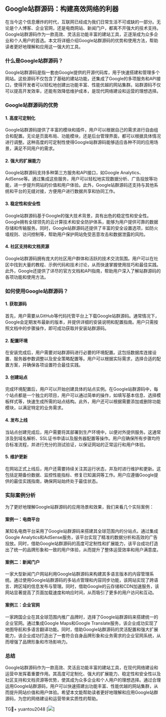 ## Google站群源码：构建高效网络的利器

在当今这个信息爆炸的时代，互联网已经成为我们日常生活不可或缺的一部分。无论是个人博客、企业官网，还是电商网站、新闻门户，都离不开强大的技术支持。Google站群源码作为一款高效、灵活且功能丰富的建站工具，正逐渐成为众多企业和个人用户的首选。本文将详细介绍Google站群源码的优势和使用方法，帮助读者更好地理解和应用这一强大的工具。

### 什么是Google站群源码？

Google站群源码是指一套由Google提供的开源代码库，用于快速搭建和管理多个网站。这些源码不仅包含了基础的建站功能，还集成了Google的多项服务和API接口，使得开发者可以轻松地创建出功能丰富、性能优越的网站集群。站群源码不仅可以提高开发效率，还能有效降低维护成本，是现代网络建设和运营的理想选择。

### Google站群源码的优势

#### 1. 高度可定制化

Google站群源码提供了丰富的模块和插件，用户可以根据自己的需求进行自由组合和配置。无论是页面布局、功能模块，还是后台管理界面，都可以根据具体情况进行调整。这种高度的可定制性使得Google站群源码能够适应各种不同的应用场景，满足不同用户的需求。

#### 2. 强大的扩展能力

Google站群源码支持多种第三方服务和API接口，如Google Analytics、AdSense等。通过集成这些服务，用户可以轻松地实现数据分析、广告投放等功能，进一步提升网站的价值和用户体验。此外，Google站群源码还支持与其他系统和平台的无缝对接，方便用户进行数据共享和协同工作。

#### 3. 稳定性和安全性

Google站群源码基于Google的强大技术背景，具有出色的稳定性和安全性。Google拥有全球领先的云计算技术和安全防护体系，能够为用户提供可靠的数据存储和传输服务。同时，Google站群源码还提供了丰富的安全设置选项，如防火墙规则、访问控制等，帮助用户保护网站免受恶意攻击和数据泄露的风险。

#### 4. 社区支持和文档资源

Google站群源码拥有庞大的社区用户群体和活跃的技术交流氛围。用户可以在社区中找到大量的教程、示例代码和技术讨论，从而快速掌握使用技巧和最佳实践。此外，Google还提供了详尽的官方文档和API指南，帮助用户深入了解站群源码的各项功能和使用方法。

### 如何使用Google站群源码？

#### 1. 获取源码

首先，用户需要从GitHub等代码托管平台上下载Google站群源码。通常情况下，Google会定期发布最新的版本，并提供详细的安装说明和配置指南。用户只需按照文档中的步骤操作，即可成功获取并安装站群源码。

#### 2. 配置环境

在安装完成后，用户需要对站群源码进行必要的环境配置。这包括数据库连接设置、服务器参数调整以及安全策略配置等。用户可以根据实际需求，选择合适的配置方案，并确保各项设置符合最佳实践。

#### 3. 创建站点

完成环境配置后，用户可以开始创建具体的站点实例。在Google站群源码中，每个站点都是一个独立的项目，用户可以通过简单的操作，如填写基本信息、选择模板样式等，快速生成所需的站点结构。此外，用户还可以根据需要添加或删除功能模块，以满足特定的业务需求。

#### 4. 发布上线

当站点创建完成后，用户需要将其部署到生产环境中，以便对外提供服务。这通常涉及到域名解析、SSL证书申请以及服务器配置等操作。用户应确保所有步骤均符合标准流程，并进行充分的测试验证，以保证网站的正常运行和用户体验。

#### 5. 维护更新

在网站正式上线后，用户还需要持续关注其运行状态，并及时进行维护和更新。这包括定期备份数据、监控性能指标、修复已知漏洞等工作。用户应遵循Google提供的最佳实践指南，确保网站始终处于最佳状态。

### 实际案例分析

为了更好地理解Google站群源码的应用场景和效果，我们来看几个实际案例：

#### 案例一：电商平台

某知名电商平台采用了Google站群源码来搭建其全球范围内的分站点。通过集成Google Analytics和AdSense服务，该平台实现了精准的数据分析和高效的广告投放。同时，借助Google站群源码的高度可定制性和扩展能力，该平台成功打造出了统一的品牌形象和一致的用户体验，从而提升了整体运营效率和用户满意度。

#### 案例二：新闻门户

一家大型新闻门户网站利用Google站群源码来构建其多语言版本的内容管理系统。通过使用Google站群源码的多站点管理和内容同步功能，该网站实现了跨语言、跨区域的信息发布与管理。同时，借助Google的云存储和CDN加速服务，该网站显著提高了页面加载速度和响应时间，从而吸引了更多的用户访问和互动。

#### 案例三：企业官网

一家跨国企业在其全球范围内推广品牌时，选择了Google站群源码来搭建统一的企业官网。通过集成Google Maps和Google Translate服务，该企业成功实现了地图导航和多语言翻译功能。同时，借助Google站群源码的灵活配置和强大扩展能力，该企业成功打造出了一套符合自身品牌形象和业务需求的企业官网系统，从而增强了品牌形象和市场影响力。

### 总结

Google站群源码作为一款高效、灵活且功能丰富的建站工具，在现代网络建设和运营中发挥着重要作用。其高度可定制化、强大的扩展能力、稳定性和安全性以及社区支持和文档资源等优势，使其成为众多企业和个人用户的理想选择。通过合理运用Google站群源码，用户可以快速搭建出功能丰富、性能优越的网站集群，从而提升网站价值和用户体验。希望本文能帮助读者更好地理解和应用Google站群源码，为您的网络建设和运营带来实质性的帮助。

TG💪+ yuantou2048  [![](https://github.com/user-attachments/assets/42a5a4a5-fea9-4a1d-8aa0-73e57e430cca)]